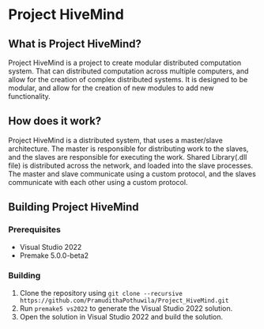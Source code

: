 # Project HiveMind

## What is Project HiveMind?

Project HiveMind is a project to create modular distributed computation system. That can distributed computation across multiple computers, and allow for the creation of complex distributed systems. It is designed to be modular, and allow for the creation of new modules to add new functionality.

## How does it work?

Project HiveMind is a distributed system, that uses a master/slave architecture. The master is responsible for distributing work to the slaves, and the slaves are responsible for executing the work. Shared Library(.dll file) is distributed across the network, and loaded into the slave processes. The master and slave communicate using a custom protocol, and the slaves communicate with each other using a custom protocol.

## Building Project HiveMind

### Prerequisites

* Visual Studio 2022
* Premake 5.0.0-beta2

### Building

1. Clone the repository using `git clone --recursive https://github.com/PramudithaPothuwila/Project_HiveMind.git`
2. Run `premake5 vs2022` to generate the Visual Studio 2022 solution.
3. Open the solution in Visual Studio 2022 and build the solution.

